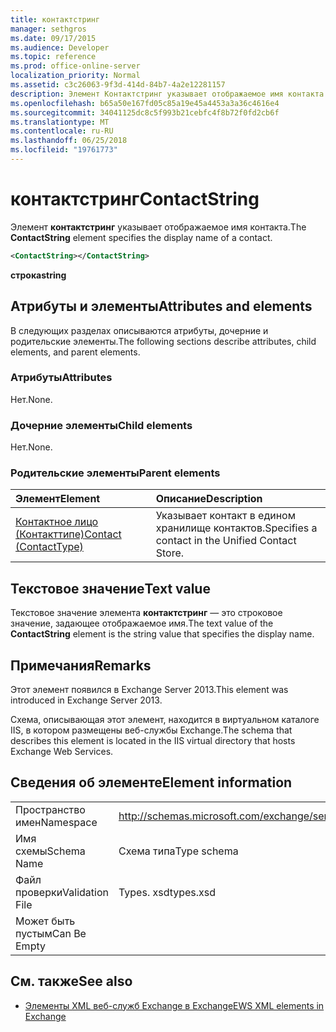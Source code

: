 ```yaml
---
title: контактстринг
manager: sethgros
ms.date: 09/17/2015
ms.audience: Developer
ms.topic: reference
ms.prod: office-online-server
localization_priority: Normal
ms.assetid: c3c26063-9f3d-414d-84b7-4a2e12281157
description: Элемент Контактстринг указывает отображаемое имя контакта.
ms.openlocfilehash: b65a50e167fd05c85a19e45a4453a3a36c4616e4
ms.sourcegitcommit: 34041125dc8c5f993b21cebfc4f8b72f0fd2cb6f
ms.translationtype: MT
ms.contentlocale: ru-RU
ms.lasthandoff: 06/25/2018
ms.locfileid: "19761773"
---
```

# <a name="contactstring"></a><span data-ttu-id="38474-103">контактстринг</span><span class="sxs-lookup"><span data-stu-id="38474-103">ContactString</span></span>

<span data-ttu-id="38474-104">Элемент **контактстринг** указывает отображаемое имя контакта.</span><span class="sxs-lookup"><span data-stu-id="38474-104">The **ContactString** element specifies the display name of a contact.</span></span> 
  
```XML
<ContactString></ContactString>
```

 <span data-ttu-id="38474-105">**строка**</span><span class="sxs-lookup"><span data-stu-id="38474-105">**string**</span></span>
## <a name="attributes-and-elements"></a><span data-ttu-id="38474-106">Атрибуты и элементы</span><span class="sxs-lookup"><span data-stu-id="38474-106">Attributes and elements</span></span>

<span data-ttu-id="38474-107">В следующих разделах описываются атрибуты, дочерние и родительские элементы.</span><span class="sxs-lookup"><span data-stu-id="38474-107">The following sections describe attributes, child elements, and parent elements.</span></span>
  
### <a name="attributes"></a><span data-ttu-id="38474-108">Атрибуты</span><span class="sxs-lookup"><span data-stu-id="38474-108">Attributes</span></span>

<span data-ttu-id="38474-109">Нет.</span><span class="sxs-lookup"><span data-stu-id="38474-109">None.</span></span>
  
### <a name="child-elements"></a><span data-ttu-id="38474-110">Дочерние элементы</span><span class="sxs-lookup"><span data-stu-id="38474-110">Child elements</span></span>

<span data-ttu-id="38474-111">Нет.</span><span class="sxs-lookup"><span data-stu-id="38474-111">None.</span></span>
  
### <a name="parent-elements"></a><span data-ttu-id="38474-112">Родительские элементы</span><span class="sxs-lookup"><span data-stu-id="38474-112">Parent elements</span></span>

|<span data-ttu-id="38474-113">**Элемент**</span><span class="sxs-lookup"><span data-stu-id="38474-113">**Element**</span></span>|<span data-ttu-id="38474-114">**Описание**</span><span class="sxs-lookup"><span data-stu-id="38474-114">**Description**</span></span>|
|:-----|:-----|
|[<span data-ttu-id="38474-115">Контактное лицо (Контакттипе)</span><span class="sxs-lookup"><span data-stu-id="38474-115">Contact (ContactType)</span></span>](contact-contacttype.md) <br/> |<span data-ttu-id="38474-116">Указывает контакт в едином хранилище контактов.</span><span class="sxs-lookup"><span data-stu-id="38474-116">Specifies a contact in the Unified Contact Store.</span></span>  <br/> |
   
## <a name="text-value"></a><span data-ttu-id="38474-117">Текстовое значение</span><span class="sxs-lookup"><span data-stu-id="38474-117">Text value</span></span>

<span data-ttu-id="38474-118">Текстовое значение элемента **контактстринг** — это строковое значение, задающее отображаемое имя.</span><span class="sxs-lookup"><span data-stu-id="38474-118">The text value of the **ContactString** element is the string value that specifies the display name.</span></span> 
  
## <a name="remarks"></a><span data-ttu-id="38474-119">Примечания</span><span class="sxs-lookup"><span data-stu-id="38474-119">Remarks</span></span>

<span data-ttu-id="38474-120">Этот элемент появился в Exchange Server 2013.</span><span class="sxs-lookup"><span data-stu-id="38474-120">This element was introduced in Exchange Server 2013.</span></span>
  
<span data-ttu-id="38474-121">Схема, описывающая этот элемент, находится в виртуальном каталоге IIS, в котором размещены веб-службы Exchange.</span><span class="sxs-lookup"><span data-stu-id="38474-121">The schema that describes this element is located in the IIS virtual directory that hosts Exchange Web Services.</span></span>
  
## <a name="element-information"></a><span data-ttu-id="38474-122">Сведения об элементе</span><span class="sxs-lookup"><span data-stu-id="38474-122">Element information</span></span>

|||
|:-----|:-----|
|<span data-ttu-id="38474-123">Пространство имен</span><span class="sxs-lookup"><span data-stu-id="38474-123">Namespace</span></span>  <br/> |http://schemas.microsoft.com/exchange/services/2006/types  <br/> |
|<span data-ttu-id="38474-124">Имя схемы</span><span class="sxs-lookup"><span data-stu-id="38474-124">Schema Name</span></span>  <br/> |<span data-ttu-id="38474-125">Схема типа</span><span class="sxs-lookup"><span data-stu-id="38474-125">Type schema</span></span>  <br/> |
|<span data-ttu-id="38474-126">Файл проверки</span><span class="sxs-lookup"><span data-stu-id="38474-126">Validation File</span></span>  <br/> |<span data-ttu-id="38474-127">Types. xsd</span><span class="sxs-lookup"><span data-stu-id="38474-127">types.xsd</span></span>  <br/> |
|<span data-ttu-id="38474-128">Может быть пустым</span><span class="sxs-lookup"><span data-stu-id="38474-128">Can Be Empty</span></span>  <br/> ||
   
## <a name="see-also"></a><span data-ttu-id="38474-129">См. также</span><span class="sxs-lookup"><span data-stu-id="38474-129">See also</span></span>



- [<span data-ttu-id="38474-130">Элементы XML веб-служб Exchange в Exchange</span><span class="sxs-lookup"><span data-stu-id="38474-130">EWS XML elements in Exchange</span></span>](ews-xml-elements-in-exchange.md)

